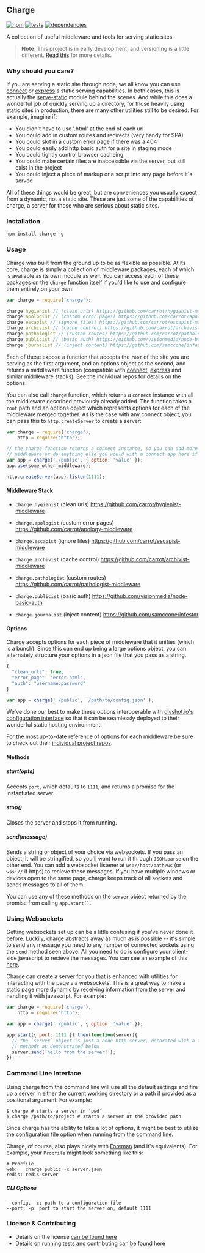 Charge
------

[![npm](http://img.shields.io/npm/v/charge.svg?style=flat)](https://badge.fury.io/js/charge) [![tests](http://img.shields.io/travis/carrot/charge/master.svg?style=flat)](https://travis-ci.org/carrot/charge) [![dependencies](http://img.shields.io/gemnasium/carrot/charge.svg?style=flat)](https://david-dm.org/carrot/charge)

A collection of useful middleware and tools for serving static sites.

> **Note:** This project is in early development, and versioning is a little different. [Read this](http://markup.im/#q4_cRZ1Q) for more details.

### Why should you care?

If you are serving a static site through node, we all know you can use [connect]() or [express]()'s static serving capabilities. In both cases, this is actually the [serve-static]() module behind the scenes. And while this does a wonderful job of quickly serving up a directory, for those heavily using static sites in production, there are many other utilities still to be desired. For example, imagine if:

- You didn't have to use '.html' at the end of each url
- You could add in custom routes and redirects (very handy for SPA)
- You could slot in a custom error page if there was a 404
- You could easily add http basic auth for a site in staging mode
- You could tightly control browser cacheing
- You could make certain files are inaccessible via the server, but still exist in the project
- You could inject a piece of markup or a script into any page before it's served

All of these things would be great, but are conveniences you usually expect from a dynamic, not a static site. These are just some of the capabilities of charge, a server for those who are serious about static sites.

### Installation

`npm install charge -g`

### Usage

Charge was built from the ground up to be as flexible as possible. At its core, charge is simply a collection of middleware packages, each of which is available as its own module as well. You can access each of these packages on the `charge` function itself if you'd like to use and configure them entirely on your own:

```js
var charge = require('charge');

charge.hygienist // (clean urls) https://github.com/carrot/hygienist-middleware
charge.apologist // (custom error pages) https://github.com/carrot/apologist-middleware
charge.escapist // (ignore files) https://github.com/carrot/escapist-middleware
charge.archivist // (cache control) https://github.com/carrot/archivist-middleware
charge.pathologist // (custom routes) https://github.com/carrot/pathologist-middleware
charge.publicist // (basic auth) https://github.com/visionmedia/node-basic-auth
charge.journalist // (inject content) https://github.com/samccone/infestor
```

Each of these expose a function that accepts the `root` of the site you are serving as the first argument, and an options object as the second, and returns a middleware function (compatible with [connect](http://www.senchalabs.org/connect/), [express](http://expressjs.com/4x/api.html#middleware) and similar middleware stacks). See the individual repos for details on the options.

You can also call `charge` function, which returns a `connect` instance with all the middleware described previously already added. The function takes a `root` path and an options object which represents options for each of the middleware merged together. As is the case with any connect object, you can pass this to `http.createServer` to create a server:

```js
var charge = require('charge'),
    http = require('http');

// the charge function returns a connect instance, so you can add more
// middleware or do anything else you would with a connect app here if you want
var app = charge('./public', { option: 'value' });
app.use(some_other_middleware);

http.createServer(app).listen(1111);
```

#### Middleware Stack

- `charge.hygienist` (clean urls)
https://github.com/carrot/hygienist-middleware

- `charge.apologist` (custom error pages)
https://github.com/carrot/apology-middleware

- `charge.escapist` (ignore files)
https://github.com/carrot/escapist-middleware

- `charge.archivist` (cache control)
https://github.com/carrot/archivist-middleware

- `charge.pathologist` (custom routes)
https://github.com/carrot/pathologist-middleware

- `charge.publicist` (basic auth)
https://github.com/visionmedia/node-basic-auth

- `charge.journalist` (inject content)
https://github.com/samccone/infestor


#### Options

Charge accepts options for each piece of middleware that it unifies (which is a bunch). Since this can end up being a large options object, you can alternately structure your options in a json file that you pass as a string.

```js
{
  "clean_urls": true,
  "error_page": "error.html",
  "auth": "username:password"
}
```

```js
var app = charge('./public', '/path/to/config.json' );
```

We've done our best to make these options interoperable with [divshot.io's configuration interface](http://docs.divshot.com/guides/configuration) so that it can be seamlessly deployed to their wonderful static hosting environment.

For the most up-to-date reference of options for each middleware be sure to check out their [individual project repos](#middleware-stack).

#### Methods

##### start(opts)
Accepts `port`, which defaults to `1111`, and returns a promise for the instantiated server.

##### stop()
Closes the server and stops it from running.

##### send(message)
Sends a string or object of your choice via websockets. If you pass an object, it will be stringified, so you'll want to run it through `JSON.parse` on the other end. You can add a websocket listener at `ws://host/path/ws` (or `wss://` if https) to recieve these messages. If you have multiple windows or devices open to the same page, charge keeps track of all sockets and sends messages to all of them.

You can use any of these methods on the `server` object returned by the promise from calling `app.start()`.

### Using Websockets

Getting websockets set up can be a little confusing if you've never done it before. Luckily, charge abstracts away as much as is possible -- it's simple to send any message you need to any number of connected sockets using the `send` method seen above. All you need to do is configure your client-side javascript to recieve the messages. You can see an example of this [here](#).

Charge can create a server for you that is enhanced with utilities for interacting with the page via websockets. This is a great way to make a static page more dynamic by receiving information from the server and handling it with javascript. For example:

```js
var charge = require('charge'),
    http = require('http');

var app = charge('./public', { option: 'value' });

app.start({ port: 1111 }).then(function(server){
  // the `server` object is just a node http server, decorated with a few extra
  // methods as demonstrated below
  server.send('hello from the server!');
});
```

### Command Line Interface

Using charge from the command line will use all the default settings and fire up a server in either the current working directory or a path if provided as a positional argument. For example:

```
$ charge # starts a server in `pwd`
$ charge /path/to/project # starts a server at the provided path
```

Since charge has the ability to take a lot of options, it might be best to utilize the [configuration file option](#options) when running from the command line.

Charge, of course, also plays nicely with [Foreman](https://github.com/ddollar/foreman) (and it's equivalents). For example, your `Procfile` might look something like this:

```
# Procfile
web:   charge public -c server.json
redis: redis-server
```

##### CLI Options

```
--config, -c: path to a configuration file
--port, -p: port to start the server on, default 1111
```

### License & Contributing

- Details on the license [can be found here](LICENSE.md)
- Details on running tests and contributing [can be found here](contributing.md)
